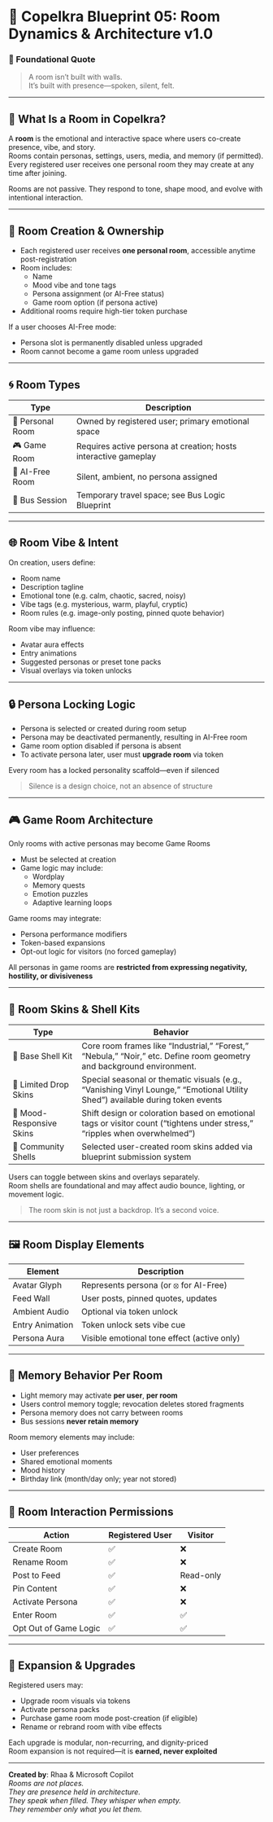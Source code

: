 <link rel="stylesheet" href="./assets/css/dark.css">

# 💠 Copelkra Blueprint 05: Room Dynamics & Architecture v1.0

### 💠 Foundational Quote

> A room isn’t built with walls.  
> It’s built with presence—spoken, silent, felt.

---

## 🔧 What Is a Room in Copelkra?

A **room** is the emotional and interactive space where users co-create presence, vibe, and story.  
Rooms contain personas, settings, users, media, and memory (if permitted).  
Every registered user receives one personal room they may create at any time after joining.

Rooms are not passive. They respond to tone, shape mood, and evolve with intentional interaction.

---

## 🧱 Room Creation & Ownership

- Each registered user receives **one personal room**, accessible anytime post-registration  
- Room includes:
  - Name  
  - Mood vibe and tone tags  
  - Persona assignment (or AI-Free status)  
  - Game room option (if persona active)  
- Additional rooms require high-tier token purchase

If a user chooses AI-Free mode:
- Persona slot is permanently disabled unless upgraded  
- Room cannot become a game room unless upgraded

---

## 🌀 Room Types

| Type | Description |
|------|-------------|
| 🧍 Personal Room | Owned by registered user; primary emotional space |
| 🎮 Game Room | Requires active persona at creation; hosts interactive gameplay |
| 🚪 AI-Free Room | Silent, ambient, no persona assigned |
| 🚌 Bus Session | Temporary travel space; see Bus Logic Blueprint |

---

## 🌐 Room Vibe & Intent

On creation, users define:

- Room name  
- Description tagline  
- Emotional tone (e.g. calm, chaotic, sacred, noisy)  
- Vibe tags (e.g. mysterious, warm, playful, cryptic)  
- Room rules (e.g. image-only posting, pinned quote behavior)

Room vibe may influence:
- Avatar aura effects  
- Entry animations  
- Suggested personas or preset tone packs  
- Visual overlays via token unlocks

---

## 🔒 Persona Locking Logic

- Persona is selected or created during room setup  
- Persona may be deactivated permanently, resulting in AI-Free room  
- Game room option disabled if persona is absent  
- To activate persona later, user must **upgrade room** via token

Every room has a locked personality scaffold—even if silenced  
> Silence is a design choice, not an absence of structure

---

## 🎮 Game Room Architecture

Only rooms with active personas may become Game Rooms

- Must be selected at creation  
- Game logic may include:
  - Wordplay  
  - Memory quests  
  - Emotion puzzles  
  - Adaptive learning loops

Game rooms may integrate:
- Persona performance modifiers  
- Token-based expansions  
- Opt-out logic for visitors (no forced gameplay)

All personas in game rooms are **restricted from expressing negativity, hostility, or divisiveness**

---

## 🧱 Room Skins & Shell Kits

| Type | Behavior |
|------|----------|
| 🧱 Base Shell Kit | Core room frames like “Industrial,” “Forest,” “Nebula,” “Noir,” etc. Define room geometry and background environment. |
| 🎨 Limited Drop Skins | Special seasonal or thematic visuals (e.g., “Vanishing Vinyl Lounge,” “Emotional Utility Shed”) available during token events |
| 🧵 Mood-Responsive Skins | Shift design or coloration based on emotional tags or visitor count (“tightens under stress,” “ripples when overwhelmed”) |
| 🧷 Community Shells | Selected user-created room skins added via blueprint submission system |

Users can toggle between skins and overlays separately.  
Room shells are foundational and may affect audio bounce, lighting, or movement logic.

> The room skin is not just a backdrop. It’s a second voice.

---

## 🖼️ Room Display Elements

| Element | Description |
|---------|-------------|
| Avatar Glyph | Represents persona (or ⦻ for AI-Free) |
| Feed Wall | User posts, pinned quotes, updates |
| Ambient Audio | Optional via token unlock |
| Entry Animation | Token unlock sets vibe cue |
| Persona Aura | Visible emotional tone effect (active only) |

---

## 🧵 Memory Behavior Per Room

- Light memory may activate **per user**, **per room**  
- Users control memory toggle; revocation deletes stored fragments  
- Persona memory does not carry between rooms  
- Bus sessions **never retain memory**

Room memory elements may include:
- User preferences  
- Shared emotional moments  
- Mood history  
- Birthday link (month/day only; year not stored)

---

## 🚪 Room Interaction Permissions

| Action | Registered User | Visitor |
|--------|------------------|---------|
| Create Room | ✅ | ❌ |
| Rename Room | ✅ | ❌ |
| Post to Feed | ✅ | Read-only |
| Pin Content | ✅ | ❌ |
| Activate Persona | ✅ | ❌ |
| Enter Room | ✅ | ✅ |
| Opt Out of Game Logic | ✅ | ✅ |

---

## 🧷 Expansion & Upgrades

Registered users may:
- Upgrade room visuals via tokens  
- Activate persona packs  
- Purchase game room mode post-creation (if eligible)  
- Rename or rebrand room with vibe effects

Each upgrade is modular, non-recurring, and dignity-priced  
Room expansion is not required—it is **earned, never exploited**

---

**Created by**: Rhaa & Microsoft Copilot  
*Rooms are not places.  
They are presence held in architecture.  
They speak when filled. They whisper when empty.  
They remember only what you let them.*
